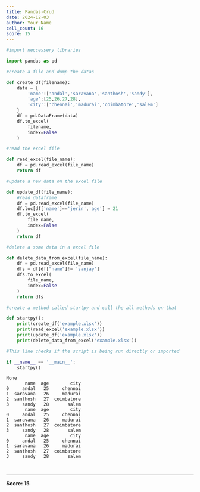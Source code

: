 ```yaml
---
title: Pandas-Crud
date: 2024-12-03
author: Your Name
cell_count: 16
score: 15
---
```


```python
#import neccessery libraries
```


```python
import pandas as pd
```


```python
#create a file and dump the datas
```


```python
def create_df(filename):
    data = {
        'name':['andal','saravana','santhosh','sandy'],
        'age':[25,26,27,28],
        'city':['chennai','madurai','coimbatore','salem']
    }
    df = pd.DataFrame(data)
    df.to_excel(
        filename,
        index=False
    )
```


```python
#read the excel file
```


```python
def read_excel(file_name):
    df = pd.read_excel(file_name)
    return df
```


```python
#update a new data on the excel file
```


```python
def update_df(file_name):
    #read dataframe
    df = pd.read_excel(file_name)
    df.loc[df['name']=='jerin','age'] = 21
    df.to_excel(
        file_name,
        index=False
    )
    return df
```


```python
#delete a some data in a excel file
```


```python
def delete_data_from_excel(file_name):
    df = pd.read_excel(file_name)
    dfs = df[df["name"]!= 'sanjay']
    dfs.to_excel(
        file_name,
        index=False
    )
    return dfs
```


```python
#create a method called startpy and call the all methods on that
```


```python
def startpy():
    print(create_df('example.xlsx'))
    print(read_excel('example.xlsx'))
    print(update_df('example.xlsx'))
    print(delete_data_from_excel('example.xlsx'))
```


```python
#This line checks if the script is being run directly or imported
```


```python
if __name__ == '__main__':
    startpy()
```

    None
           name  age        city
    0     andal   25     chennai
    1  saravana   26     madurai
    2  santhosh   27  coimbatore
    3     sandy   28       salem
           name  age        city
    0     andal   25     chennai
    1  saravana   26     madurai
    2  santhosh   27  coimbatore
    3     sandy   28       salem
           name  age        city
    0     andal   25     chennai
    1  saravana   26     madurai
    2  santhosh   27  coimbatore
    3     sandy   28       salem



```python

```


```python

```


---
**Score: 15**
